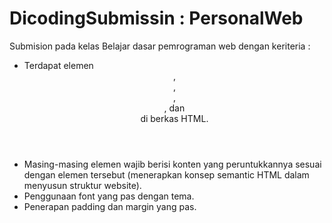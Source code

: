 # DicodingSubmissin : PersonalWeb

Submision pada kelas Belajar dasar pemrograman web dengan keriteria :  

* Terdapat elemen <header>, <footer>, <main>, <article>, dan <aside> di berkas HTML.
* Masing-masing elemen wajib berisi konten yang peruntukkannya sesuai dengan elemen tersebut (menerapkan konsep semantic HTML dalam menyusun struktur website).
* Penggunaan font yang pas dengan tema.
* Penerapan padding dan margin yang pas.
